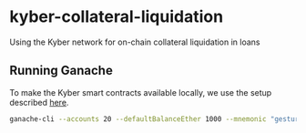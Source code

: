 # kyber-collateral-liquidation
Using the Kyber network for on-chain collateral liquidation in loans

## Running Ganache
To make the Kyber smart contracts available locally, we use the setup described [here](https://github.com/KyberNetwork/workshop).

```bash
ganache-cli --accounts 20 --defaultBalanceEther 1000 --mnemonic "gesture rather obey video awake genuine patient base soon parrot upset lounge" --networkId 5777 --debug -l 800000000
```
